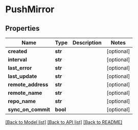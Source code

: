 # PushMirror

## Properties
Name | Type | Description | Notes
------------ | ------------- | ------------- | -------------
**created** | **str** |  | [optional] 
**interval** | **str** |  | [optional] 
**last_error** | **str** |  | [optional] 
**last_update** | **str** |  | [optional] 
**remote_address** | **str** |  | [optional] 
**remote_name** | **str** |  | [optional] 
**repo_name** | **str** |  | [optional] 
**sync_on_commit** | **bool** |  | [optional] 

[[Back to Model list]](../README.md#documentation-for-models) [[Back to API list]](../README.md#documentation-for-api-endpoints) [[Back to README]](../README.md)


